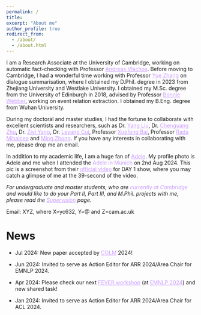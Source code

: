 ```yaml
---
permalink: /
title:
excerpt: "About me"
author_profile: true
redirect_from:
  - /about/
  - /about.html
---
```

I am a Research Associate at the University of Cambridge, working on automatic fact-checking with Professor <a href="http://andreasvlachos.github.io" style="color: rgb(203, 157, 255);">Andreas Vlachos</a>. Before moving to Cambridge, I had a wonderful time working with Professor <a href="https://frcchang.github.io/" style="color: rgb(203, 157, 255);">Yue Zhang</a> on dialogue summarisation, where I obtained my D.Phil. degree in 2023 from Zhejiang University and Westlake University. I obtained my M.Sc. degree from the University of Edinburgh in 2018, advised by Professor <a href="https://homepages.inf.ed.ac.uk/bonnie/" style="color: rgb(203, 157, 255);">Bonnie Webber</a>, working on event relation extraction. I obtained my B.Eng. degree from Wuhan University.

During my doctoral and master studies, I had the fortune to collaborate with excellent scientists and researchers, such as Dr. <a href="https://nlp-yang.github.io/" style="color: rgb(203, 157, 255);">Yang Liu</a>, Dr. <a href="https://cs.stanford.edu/~cgzhu/" style="color: rgb(203, 157, 255);">Chenguang Zhu</a>, Dr. <a href="https://ziyi-yang.github.io/" style="color: rgb(203, 157, 255);">Ziyi Yang</a>, Dr. <a href="https://nealcly.github.io/" style="color: rgb(203, 157, 255);">Leyang Cui</a>, Professor <a href="https://goodbai-nlp.github.io/" style="color: rgb(203, 157, 255);">Xuefeng Bai</a>, Professor <a href="https://web.eecs.umich.edu/~mihalcea/" style="color: rgb(203, 157, 255);">Rada Mihalcea</a> and <a href="https://maszhongming.github.io" style="color: rgb(203, 157, 255);">Ming Zhong</a>. If you have any interests in collaborating with me, please drop me an email.

In addition to my academic life, I am a huge fan of <a href="https://x.com/Adele" style="color: rgb(203, 157, 255);">Adele</a>. My profile photo is Adele and me when I attended the <span style="color: rgb(203, 157, 255);">Adele in Munich</span> on 2nd Aug 2024. This pic is a screenshot from their <a href = "https://x.com/AdeleAccess/status/1820480588497002554" style="color: rgb(203, 157, 255);">official video</a> for DAY 1 show, where you may catch a glimpse of me at the 39-second of the video.


<span style="font-style:italic">For undergraduate and master students, who are <span style="color: rgb(203, 157, 255);">currently at Cambridge</span> and would like to do your Part II, Part III, and M.Phil. projects with me, please read the <a href="https://cylnlp.github.io/supervision/" style="color: rgb(203, 157, 255);">Supervision</a> page.</span>

Email: XYZ, where X=yc632, Y=@ and Z=cam.ac.uk

News
======

* Jul 2024: New paper accepted by <a href="https://colmweb.org/index.html" style="color: rgb(203, 157, 255);">COLM</a> 2024!

* Jun 2024: Invited to serve as Action Editor for ARR 2024/Area Chair for EMNLP 2024.
  
* Apr 2024: Please check our next <a href="https://fever.ai/" style="color: rgb(203, 157, 255);">FEVER workshop</a> (at <a href="https://2024.emnlp.org/" style="color: rgb(203, 157, 255);">EMNLP 2024</a>) and new shared task!

* Jan 2024: Invited to serve as Action Editor for ARR 2024/Area Chair for ACL 2024.
